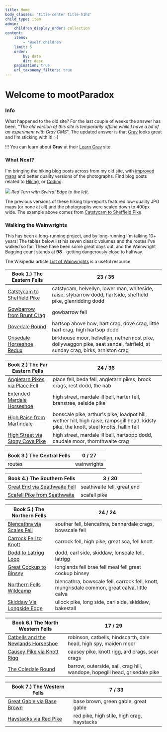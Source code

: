 ```yaml
---
title: Home
body_classes: 'title-center title-h1h2'
child_type: item
admin:
    children_display_order: collection
content:
    items:
        - '@self.children'
    limit: 5
    order:
        by: date
        dir: desc
    pagination: true
    url_taxonomy_filters: true
---
```


# Welcome to mootParadox

### Info

What happened to the old site? For the last couple of weeks the answer has been, "*The old version of this site is temporarily offline while I have a bit of an experiment with Grav CMS*". The updated answer is that [Grav](https://getgrav.org/) looks great and I'm sticking with it! :-)

!!! You can learn about **Grav** at their [Learn Grav](http://learn.getgrav.org) site.

### What Next?

I'm bringing the hiking blog posts across from my old site, with [improved maps](/coding/simple-self-hosted-gpx-map) and better quality versions of the photographs. Find blog posts related to [Hiking](/hiking), or [Coding](/coding).

![](/hiking/catstycam-to-sheffield-pike/swirral-edge-and-red-tarn.jpg)
*Red Tarn with Swirral Edge to the left.*

The previous versions of these hiking trip-reports featured low-quality JPG maps (or none at all) and the photographs were scaled down to 400px wide. The example above comes from [Catstycam to Sheffield Pike](/hiking/catstycam-to-sheffield-pike).

### Walking the Wainwrights

This has been a long-running project, and by long-running I'm talking 10+ years! The tables below list his seven classic volumes and the routes I've walked so far. These have been some great days out, and the Wainwright Bagging count stands at **98** - getting dangerously close to halfway.

The Wikipedia article [List of Wainwrights](https://en.wikipedia.org/wiki/List_of_Wainwrights) is a useful resource.

| **Book 1.) The Eastern Fells** | **23 / 35** |
| --- | --- |
| [Catstycam to Sheffield Pike](/hiking/catstycam-to-sheffield-pike) | catstycam, helvellyn, lower man, whiteside, raise, stybarrow dodd, hartside, sheffield pike, glenridding dodd |
| [Gowbarrow from Brunt Crag](/hiking/gowbarrow-from-brunt-crag) | gowbarrow fell |
| [Dovedale Round](/hiking/dovedale-round) | hartsop above how, hart crag, dove crag, little hart crag, high hartsop dodd |
| [Grisedale Horseshoe Redux](/hiking/grisedale-horseshoe-redux) | birkhouse moor, helvellyn, nethermost pike, dollywaggon pike, seat sandal, fairfield, st sunday crag, birks, arniston crag |

| **Book 2.) The Far Eastern Fells** | **24 / 36** |
| --- | --- |
| [Angletarn Pikes via Place Fell](/hiking/angletarn-pikes-via-place-fell) | place fell, beda fell, angletarn pikes, brock crags, rest dodd, the nab |
| [Extended Mardale Horseshoe](/hiking/extended-mardale-horseshoe) | high street, mardale ill bell, harter fell, branstree, selside pike |
| [High Raise from Martindale](/hiking/high-raise-from-martindale) | bonscale pike, arthur's pike, loadpot hill, wether hill, high raise, rampsgill head, kidsty pike, the knott, steel knotts, hallin fell |
| [High Street via Stony Cove Pike](/hiking/high-street-via-stony-cove-pike) | high street, mardale ill bell, hartsopp dodd, caudale moor, thornthwaite crag |

| **Book 3.) The Central Fells** | **0 / 27** |
| --- | --- |
| routes | wainwrights |

| **Book 4.) The Southern Fells** | **3 / 30** |
| --- | --- |
| [Great End via Seathwaite Fell](/hiking/scafell-pike-from-seathwaite) | seathwaite fell, great end |
| [Scafell Pike from Seathwaite](/hiking/scafell-pike-from-seathwaite) | scafell pike |

| **Book 5.) The Northern Fells** | **24 / 24** |
| --- | --- |
| [Blencathra via Scales Fell](/hiking/blencathra-via-scales-fell) | souther fell, blencathra, bannerdale crags, bowscale fell |
| [Carrock Fell to Knott](/hiking/carrock-fell-to-knott) | carrock fell, high pike, great sca, fell knott |
| [Dodd to Latrigg Loop](/hiking/dodd-to-latrigg-loop) | dodd, carl side, skiddaw, lonscale fell, latrigg |
| [Great Cockup to Binsey](/hiking/great-cockup-to-binsey) | longlands fell brae fell meal fell great cockup binsey |
| [Northern Fells Wildcamp](/hiking/northern-fells-wildcamp) | blencathra, bowscale fell, carrock fell, knott, mungrisdale common, great calva, little calva |
| [Skiddaw Via Longside Edge](/hiking/skiddaw-via-longside-edge) | ullock pike, long side, carl side, skiddaw, bakestall |

| **Book 6.) The North Western Fells** | **17 / 29** |
| --- | --- |
| [Catbells and the Newlands Horseshoe](/hiking/catbells-and-the-newlands-horseshoe) | robinson, catbells, hindscarth, dale head, high spy, maiden moor |
| [Causey Pike via Knott Rigg](/hiking/causey-pike-via-knott-rigg) | causey pike, knott rigg, ard crags, scar crags |
| [The Coledale Round](/hiking/the-coledale-round) | barrow, outerside, sail, crag hill, wandope, hopegill head, grisedale pike |

| **Book 7.) The Western Fells** | **7 / 33** |
| --- | --- |
| [Great Gable via Base Brown](/hiking/great-gable-via-base-brown) | base brown, green gable, great gable |
| [Haystacks via Red Pike](/hiking/haystacks-via-red-pike) | red pike, high stile, high crag, haystacks |